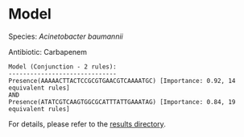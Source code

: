 
# Model

Species: *Acinetobacter baumannii*

Antibiotic: Carbapenem

```
Model (Conjunction - 2 rules):
------------------------------
Presence(AAAAACTTACTCCGCGTGAACGTCAAAATGC) [Importance: 0.92, 14 equivalent rules]
AND
Presence(ATATCGTCAAGTGGCGCATTTATTGAAATAG) [Importance: 0.84, 19 equivalent rules]

```

For details, please refer to the [results directory](../../../../../results/scm_b/acinetobacter%20baumannii/carbapenem/repeat_4/).

